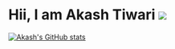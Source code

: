 # Hii, I am Akash Tiwari <img src="https://i.gifer.com/ZJtJ.gif"></h2>

[![Akash's GitHub stats](https://github-readme-stats.vercel.app/api?username=akku750156&show_icons=true&count_private=true)](https://github.com/akku750156/github-readme-stats)
